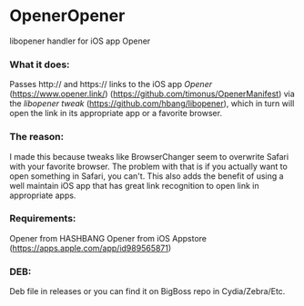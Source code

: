 # OpenerOpener
libopener handler for iOS app Opener


### What it does:
Passes http:// and https:// links to the iOS app *Opener* (https://www.opener.link/) (https://github.com/timonus/OpenerManifest) via the *libopener tweak* (https://github.com/hbang/libopener), which in turn will open the link in its appropriate app or a favorite browser.


### The reason:
I made this because tweaks like BrowserChanger seem to overwrite Safari with your favorite browser. The problem with that is if you actually want to open something in Safari, you can't. This also adds the benefit of using a well maintain iOS app that has great link recognition to open link in appropriate apps.


### Requirements:
Opener from HASHBANG
Opener from iOS Appstore (https://apps.apple.com/app/id989565871)


### DEB:
Deb file in releases or you can find it on BigBoss repo in Cydia/Zebra/Etc.
